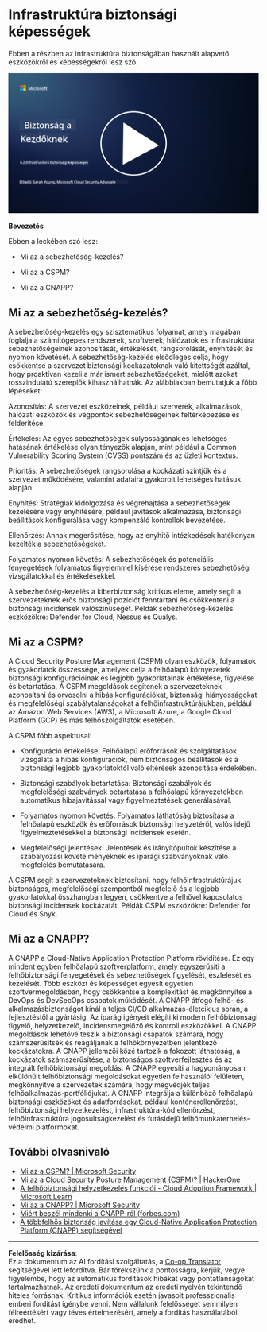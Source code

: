 <!--
CO_OP_TRANSLATOR_METADATA:
{
  "original_hash": "7d79ba0e7668b3bdae1fba7aa047f6c0",
  "translation_date": "2025-09-03T20:54:36+00:00",
  "source_file": "6.2 Infrastructure security capabilities.md",
  "language_code": "hu"
}
-->
# Infrastruktúra biztonsági képességek

Ebben a részben az infrastruktúra biztonságában használt alapvető eszközökről és képességekről lesz szó.

[![Nézd meg a videót](../../translated_images/6-2_placeholder.f7538e1d434bd1ef305625337af1f71c49c86582d6f2d5dbc0d349cae2086e01.hu.png)](https://learn-video.azurefd.net/vod/player?id=cc87bbae-0fea-4899-9f09-868724719b96)

**Bevezetés**

Ebben a leckében szó lesz:

- Mi az a sebezhetőség-kezelés?

- Mi az a CSPM?

- Mi az a CNAPP?

## Mi az a sebezhetőség-kezelés?

A sebezhetőség-kezelés egy szisztematikus folyamat, amely magában foglalja a számítógépes rendszerek, szoftverek, hálózatok és infrastruktúra sebezhetőségeinek azonosítását, értékelését, rangsorolását, enyhítését és nyomon követését. A sebezhetőség-kezelés elsődleges célja, hogy csökkentse a szervezet biztonsági kockázatoknak való kitettségét azáltal, hogy proaktívan kezeli a már ismert sebezhetőségeket, mielőtt azokat rosszindulatú szereplők kihasználhatnák. Az alábbiakban bemutatjuk a főbb lépéseket:

Azonosítás: A szervezet eszközeinek, például szerverek, alkalmazások, hálózati eszközök és végpontok sebezhetőségeinek feltérképezése és felderítése.

Értékelés: Az egyes sebezhetőségek súlyosságának és lehetséges hatásának értékelése olyan tényezők alapján, mint például a Common Vulnerability Scoring System (CVSS) pontszám és az üzleti kontextus.

Prioritás: A sebezhetőségek rangsorolása a kockázati szintjük és a szervezet működésére, valamint adataira gyakorolt lehetséges hatásuk alapján.

Enyhítés: Stratégiák kidolgozása és végrehajtása a sebezhetőségek kezelésére vagy enyhítésére, például javítások alkalmazása, biztonsági beállítások konfigurálása vagy kompenzáló kontrollok bevezetése.

Ellenőrzés: Annak megerősítése, hogy az enyhítő intézkedések hatékonyan kezelték a sebezhetőségeket.

Folyamatos nyomon követés: A sebezhetőségek és potenciális fenyegetések folyamatos figyelemmel kísérése rendszeres sebezhetőségi vizsgálatokkal és értékelésekkel.

A sebezhetőség-kezelés a kiberbiztonság kritikus eleme, amely segít a szervezeteknek erős biztonsági pozíciót fenntartani és csökkenteni a biztonsági incidensek valószínűségét. Példák sebezhetőség-kezelési eszközökre: Defender for Cloud, Nessus és Qualys.

## Mi az a CSPM?

A Cloud Security Posture Management (CSPM) olyan eszközök, folyamatok és gyakorlatok összessége, amelyek célja a felhőalapú környezetek biztonsági konfigurációinak és legjobb gyakorlatainak értékelése, figyelése és betartatása. A CSPM megoldások segítenek a szervezeteknek azonosítani és orvosolni a hibás konfigurációkat, biztonsági hiányosságokat és megfelelőségi szabálytalanságokat a felhőinfrastruktúrájukban, például az Amazon Web Services (AWS), a Microsoft Azure, a Google Cloud Platform (GCP) és más felhőszolgáltatók esetében.

A CSPM főbb aspektusai:

- Konfiguráció értékelése: Felhőalapú erőforrások és szolgáltatások vizsgálata a hibás konfigurációk, nem biztonságos beállítások és a biztonsági legjobb gyakorlatoktól való eltérések azonosítása érdekében.

- Biztonsági szabályok betartatása: Biztonsági szabályok és megfelelőségi szabványok betartatása a felhőalapú környezetekben automatikus hibajavítással vagy figyelmeztetések generálásával.

- Folyamatos nyomon követés: Folyamatos láthatóság biztosítása a felhőalapú eszközök és erőforrások biztonsági helyzetéről, valós idejű figyelmeztetésekkel a biztonsági incidensek esetén.

- Megfelelőségi jelentések: Jelentések és irányítópultok készítése a szabályozási követelményeknek és iparági szabványoknak való megfelelés bemutatására.

A CSPM segít a szervezeteknek biztosítani, hogy felhőinfrastruktúrájuk biztonságos, megfelelőségi szempontból megfelelő és a legjobb gyakorlatokkal összhangban legyen, csökkentve a felhővel kapcsolatos biztonsági incidensek kockázatát. Példák CSPM eszközökre: Defender for Cloud és Snyk.

## Mi az a CNAPP?

A CNAPP a Cloud-Native Application Protection Platform rövidítése. Ez egy mindent egyben felhőalapú szoftverplatform, amely egyszerűsíti a felhőbiztonsági fenyegetések és sebezhetőségek figyelését, észlelését és kezelését. Több eszközt és képességet egyesít egyetlen szoftvermegoldásban, hogy csökkentse a komplexitást és megkönnyítse a DevOps és DevSecOps csapatok működését. A CNAPP átfogó felhő- és alkalmazásbiztonságot kínál a teljes CI/CD alkalmazás-életciklus során, a fejlesztéstől a gyártásig. Az iparág igényeit elégíti ki modern felhőbiztonsági figyelő, helyzetkezelő, incidensmegelőző és kontroll eszközökkel. A CNAPP megoldások lehetővé teszik a biztonsági csapatok számára, hogy számszerűsítsék és reagáljanak a felhőkörnyezetben jelentkező kockázatokra. A CNAPP jellemzői közé tartozik a fokozott láthatóság, a kockázatok számszerűsítése, a biztonságos szoftverfejlesztés és az integrált felhőbiztonsági megoldás. A CNAPP egyesíti a hagyományosan elkülönült felhőbiztonsági megoldásokat egyetlen felhasználói felületen, megkönnyítve a szervezetek számára, hogy megvédjék teljes felhőalkalmazás-portfóliójukat. A CNAPP integrálja a különböző felhőalapú biztonsági eszközöket és adatforrásokat, például konténerellenőrzést, felhőbiztonsági helyzetkezelést, infrastruktúra-kód ellenőrzést, felhőinfrastruktúra jogosultságkezelést és futásidejű felhőmunkaterhelés-védelmi platformokat.

## További olvasnivaló
- [Mi az a CSPM? | Microsoft Security](https://www.microsoft.com/security/business/security-101/what-is-cspm?WT.mc_id=academic-96948-sayoung)
- [Mi az a Cloud Security Posture Management (CSPM)? | HackerOne](https://www.hackerone.com/knowledge-center/what-cloud-security-posture-management)
- [A felhőbiztonsági helyzetkezelés funkciói - Cloud Adoption Framework | Microsoft Learn](https://learn.microsoft.com/azure/cloud-adoption-framework/organize/cloud-security-posture-management?WT.mc_id=academic-96948-sayoung)
- [Mi az a CNAPP? | Microsoft Security](https://www.microsoft.com/security/business/security-101/what-is-cnapp?WT.mc_id=academic-96948-sayoung)
- [Miért beszél mindenki a CNAPP-ról (forbes.com)](https://www.forbes.com/sites/forbestechcouncil/2021/12/10/why-everyone-is-talking-about-cnapp/?sh=567275ca1549)
- [A többfelhős biztonság javítása egy Cloud-Native Application Protection Platform (CNAPP) segítségével](https://www.youtube.com/watch?v=5w42kQ_QjZg&t=212s)

---

**Felelősség kizárása**:  
Ez a dokumentum az AI fordítási szolgáltatás, a [Co-op Translator](https://github.com/Azure/co-op-translator) segítségével lett lefordítva. Bár törekszünk a pontosságra, kérjük, vegye figyelembe, hogy az automatikus fordítások hibákat vagy pontatlanságokat tartalmazhatnak. Az eredeti dokumentum az eredeti nyelvén tekintendő hiteles forrásnak. Kritikus információk esetén javasolt professzionális emberi fordítást igénybe venni. Nem vállalunk felelősséget semmilyen félreértésért vagy téves értelmezésért, amely a fordítás használatából eredhet.